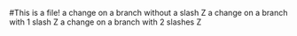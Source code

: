 #This is a file!
a change on a branch without a slash Z
a change on a branch with 1 slash Z
a change on a branch with 2 slashes Z
